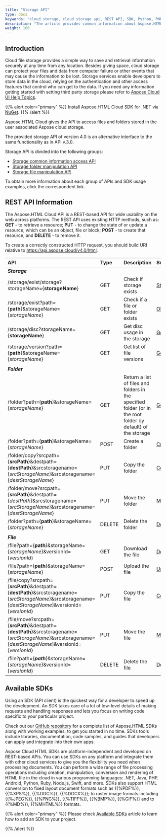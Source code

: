```yaml
---
title: "Storage API"
type: docs
keywords: "cloud storage, cloud storage api, REST API, SDK, Python, PHP, Perl, Android, Swift, C#, Java, Node.js"
description: "The article provides common information about Aspose.HTML Cloud API v.4.0 usage. SDKs are also available in PHP, Perl, Android, Swift, C#, Java and more to help developers speed up their development."
weight: 100
---
```


## **Introduction**

Cloud file storage provides a simple way to save and retrieval information securely at any time from any location. Besides giving space, cloud storage can protect your files and data from computer failure or other events that may cause the information to be lost. Storage services enable developers to store data in the cloud, relying on the authentication and other access features that control who can get to the data. If you need any information getting started with setting third party storage please refer to [Aspose Cloud UI Help Topics](https://docs.aspose.cloud/total/aspose-cloud-ui-help-topics/).

{{% alert color="primary" %}} 
Install Aspose.HTML Cloud SDK for .NET via [NuGet](https://www.nuget.org/packages/Aspose.HTML-Cloud/).
{{% /alert %}}  



Aspose.HTML Cloud gives the API to access files and folders stored in the user associated Aspose cloud storage. 

The provided storage API of version 4.0 is an alternative interface to the same functionality as in API v.3.0. 

Storage API is divided into the following groups:

- [Storage common information access API](/html/storage-api/getting-storage-information/)
- [Storage folder manipulation API](/html/storage-api/working-with-folders-in-the-storage/)
- [Storage file manipulation API](/html/storage-api/working-with-files-in-the-storage/)

 To obtain more information about each group of APIs and SDK usage examples, click the correspondent link. 

## **REST API Information**

The Aspose.HTML Cloud API is a REST-based API for wide usability on the web across platforms.  The REST API uses existing HTTP methods, such as: **GET** - to retrieve a resource; **PUT** - to change the state of or update a resource, which can be an object, file or block; **POST** - to create that resource, and **DELETE** - to remove it.

To create a correctly constructed HTTP request, you should build URI relative to https://api.aspose.cloud/v4.0/html.

| **API**                                                      | **Type** | **Description**                                              | **Swagger Link**                                             |
| :----------------------------------------------------------- | :------- | :----------------------------------------------------------- | :----------------------------------------------------------- |
| ***Storage***                                                |          |                                                              |                                                              |
| /storage/exist/storage?storageName={**storageName**}         | GET      | Check if storage exists                                      | [StorageExists](https://apireference.aspose.cloud/html/#/StorageV4/StorageExists) |
| /storage/exist?path={**path**}&storageName={*storageName*}   | GET      | Check if a file or folder exists                             | [ObjectExists](https://apireference.aspose.cloud/html/#/StorageV4/ObjectExists) |
| /storage/disc?storageName={**storageName**}                  | GET      | Get disc usage in the storage                                | [GetDiscUsage](https://apireference.aspose.cloud/html/#/StorageV4/GetDiscUsage) |
| /storage/version?path={**path**}&storageName={*storageName*} | GET      | Get list of file versions                                    | [GetFileVersions](https://apireference.aspose.cloud/html/#/StorageV4/GetFileVersions) |
|                                                              |          |                                                              |                                                              |
| ***Folder***                                                 |          |                                                              |                                                              |
| /folder?path={**path**}&storageName={*storageName*}          | GET      | Return a list of files and folders in the specified folder (or in the root folder by default) of the storage | [GetFilesList](https://apireference.aspose.cloud/html/#/FolderV4/GetFilesList) |
| /folder?path={**path**}&storageName={*storageName*}          | POST     | Create a folder                                              | [CreateFolder](https://apireference.aspose.cloud/html/#/FolderV4/CreateFolder) |
| /folder/copy?srcpath={**srcPath**}&destpath={**destPath**}&srcstoragename={*srcStorageName*}&srcstoragename={*destStorageName*} | PUT      | Copy the folder                                              | [CopyFolder](https://apireference.aspose.cloud/html/#/FolderV4/CopyFolder) |
| /folder/move?srcpath={**srcPath**}&destpath={*destPath*}&srcstoragename={*srcStorageName*}&srcstoragename={*destStorageName*} | PUT      | Move the folder                                              | [MoveFolder](https://apireference.aspose.cloud/html/#/FolderV4/MoveFolder) |
| /folder?path={**path**}&storageName={*storageName*}          | DELETE   | Delete the folder                                            | [DeleteFolder](https://apireference.aspose.cloud/html/#/FolderV4/DeleteFolder) |
|                                                              |          |                                                              |                                                              |
| ***File***                                                   |          |                                                              |                                                              |
| /file?path={**path**}&storageName={*storageName*}&versionId={*versionId*} | GET      | Download the file                                            | [DownloadFile](https://apireference.aspose.cloud/html/#/FileV4/DownloadFile) |
| /file?path={**path**}&storageName={*storageName*}            | POST     | Upload the file                                              | [UploadFile](https://apireference.aspose.cloud/html/#/FileV4/UploadFile) |
| /file/copy?srcpath={**srcPath**}&destpath={**destPath**}&srcstoragename={*srcStorageName*}&srcstoragename={*destStorageName*}&versionId={*versionId*} | PUT      | Copy the file                                                | [CopyFile](https://apireference.aspose.cloud/html/#/StorageV4/CopyFile) |
| /file/move?srcpath={**srcPath**}&destpath={**destPath**}&srcstoragename={*srcStorageName*}&srcstoragename={*destStorageName*}&versionId={*versionId*} | PUT      | Move the file                                                | [MoveFile](https://apireference.aspose.cloud/html/#/StorageV4/MoveFile) |
| /file?path={***path***}&storageName={*storageName*}&versionId={*versionId*} | DELETE   | Delete the file                                              | [DeleteFolder](https://apireference.aspose.cloud/html/#/FolderV4/DeleteFolder) |



## **Available SDKs**

Using an SDK (API client) is the quickest way for a developer to speed up the development. An SDK takes care of a lot of low-level details of making requests and handling responses and lets you focus on writing code specific to your particular project. 

Check out our [GitHub repository](https://github.com/aspose-html-cloud) for a complete list of Aspose.HTML SDKs along with working examples, to get you started in no time. SDKs tools include libraries, documentation, code samples, and guides that developers can apply and integrate into their own apps. 

Aspose Cloud HTML SDKs are platform-independent and developed on REST-based APIs. You can use SDKs on any platform and integrate them with other cloud services to give you the flexibility you need when processing documents. You can perform a wide range of file processing operations including creation, manipulation, conversion and rendering of HTML file in the cloud in various programming languages: .NET, Java, PHP, Android, Python, Ruby, Node.js, Swift, and more. SDKs also support HTML conversion to fixed layout document formats such as  {{%PDF%}}, {{%XPS%}}, {{%DOC%}}, {{%DOCX%}}; to raster image formats including {{%JPEG%}}, {{%PNG%}}, {{%TIFF%}},  {{%BMP%}},  {{%GIF%}}  and  to {{%MD%}},  {{%MHTML%}} formats.

{{% alert color="primary" %}} 
Please check [Available SDKs](/html/available-sdks/) article to learn how to add an SDK to your project.

{{% /alert %}}  